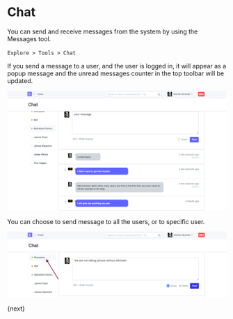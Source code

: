 <!-- add-breadcrumbs -->
# Chat

You can send and receive messages from the system by using the Messages tool. 

`Explore > Tools > Chat`

If you send a message to a user, and the user is logged in, it will appear as a popup message and the unread messages counter in the top toolbar will be
updated.

<img class="screenshot" alt="Assign" src="./assets/chat-1.png">

You can choose to send message to all the users, or to specific user.

<img class="screenshot" alt="Assign" src="./assets/chat-2.png">

{next}

